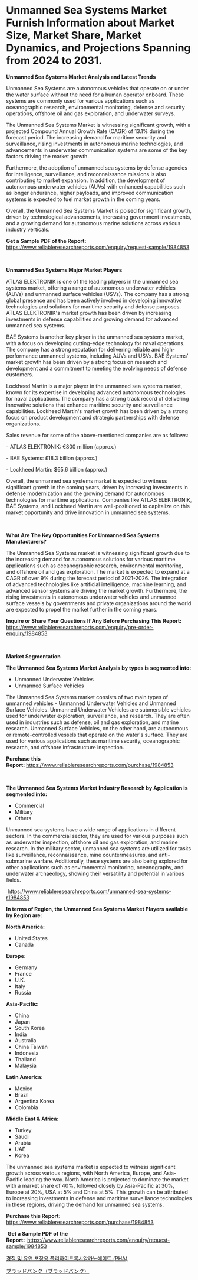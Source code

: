 <p><h1>Unmanned Sea Systems Market Furnish Information about Market Size, Market Share, Market Dynamics, and Projections Spanning from 2024 to 2031.</h1></p><p><strong>Unmanned Sea Systems Market Analysis and Latest Trends</strong></p>
<p><p>Unmanned Sea Systems are autonomous vehicles that operate on or under the water surface without the need for a human operator onboard. These systems are commonly used for various applications such as oceanographic research, environmental monitoring, defense and security operations, offshore oil and gas exploration, and underwater surveys.</p><p>The Unmanned Sea Systems Market is witnessing significant growth, with a projected Compound Annual Growth Rate (CAGR) of 13.1% during the forecast period. The increasing demand for maritime security and surveillance, rising investments in autonomous marine technologies, and advancements in underwater communication systems are some of the key factors driving the market growth.</p><p>Furthermore, the adoption of unmanned sea systems by defense agencies for intelligence, surveillance, and reconnaissance missions is also contributing to market expansion. In addition, the development of autonomous underwater vehicles (AUVs) with enhanced capabilities such as longer endurance, higher payloads, and improved communication systems is expected to fuel market growth in the coming years.</p><p>Overall, the Unmanned Sea Systems Market is poised for significant growth, driven by technological advancements, increasing government investments, and a growing demand for autonomous marine solutions across various industry verticals.</p></p>
<p><strong>Get a Sample PDF of the Report:&nbsp;</strong> <a href="https://www.reliableresearchreports.com/enquiry/request-sample/1984853">https://www.reliableresearchreports.com/enquiry/request-sample/1984853</a></p>
<p>&nbsp;</p>
<p><strong>Unmanned Sea Systems Major Market Players</strong></p>
<p><p>ATLAS ELEKTRONIK is one of the leading players in the unmanned sea systems market, offering a range of autonomous underwater vehicles (AUVs) and unmanned surface vehicles (USVs). The company has a strong global presence and has been actively involved in developing innovative technologies and solutions for maritime security and defense purposes. ATLAS ELEKTRONIK's market growth has been driven by increasing investments in defense capabilities and growing demand for advanced unmanned sea systems.</p><p>BAE Systems is another key player in the unmanned sea systems market, with a focus on developing cutting-edge technology for naval operations. The company has a strong reputation for delivering reliable and high-performance unmanned systems, including AUVs and USVs. BAE Systems' market growth has been driven by a strong focus on research and development and a commitment to meeting the evolving needs of defense customers.</p><p>Lockheed Martin is a major player in the unmanned sea systems market, known for its expertise in developing advanced autonomous technologies for naval applications. The company has a strong track record of delivering innovative solutions that enhance maritime security and surveillance capabilities. Lockheed Martin's market growth has been driven by a strong focus on product development and strategic partnerships with defense organizations.</p><p>Sales revenue for some of the above-mentioned companies are as follows:</p><p>- ATLAS ELEKTRONIK: €800 million (approx.)</p><p>- BAE Systems: £18.3 billion (approx.)</p><p>- Lockheed Martin: $65.6 billion (approx.)</p><p>Overall, the unmanned sea systems market is expected to witness significant growth in the coming years, driven by increasing investments in defense modernization and the growing demand for autonomous technologies for maritime applications. Companies like ATLAS ELEKTRONIK, BAE Systems, and Lockheed Martin are well-positioned to capitalize on this market opportunity and drive innovation in unmanned sea systems.</p></p>
<p>&nbsp;</p>
<p><strong>What Are The Key Opportunities For Unmanned Sea Systems Manufacturers?</strong></p>
<p><p>The Unmanned Sea Systems market is witnessing significant growth due to the increasing demand for autonomous solutions for various maritime applications such as oceanographic research, environmental monitoring, and offshore oil and gas exploration. The market is expected to expand at a CAGR of over 9% during the forecast period of 2021-2026. The integration of advanced technologies like artificial intelligence, machine learning, and advanced sensor systems are driving the market growth. Furthermore, the rising investments in autonomous underwater vehicles and unmanned surface vessels by governments and private organizations around the world are expected to propel the market further in the coming years.</p></p>
<p><strong>Inquire or Share Your Questions If Any Before Purchasing This Report:</strong> <a href="https://www.reliableresearchreports.com/enquiry/pre-order-enquiry/1984853">https://www.reliableresearchreports.com/enquiry/pre-order-enquiry/1984853</a></p>
<p>&nbsp;</p>
<p><strong>Market Segmentation</strong></p>
<p><strong>The Unmanned Sea Systems Market Analysis by types is segmented into:</strong></p>
<p><ul><li>Unmanned Underwater Vehicles</li><li>Unmanned Surface Vehicles</li></ul></p>
<p><p>The Unmanned Sea Systems market consists of two main types of unmanned vehicles - Unmanned Underwater Vehicles and Unmanned Surface Vehicles. Unmanned Underwater Vehicles are submersible vehicles used for underwater exploration, surveillance, and research. They are often used in industries such as defense, oil and gas exploration, and marine research. Unmanned Surface Vehicles, on the other hand, are autonomous or remote-controlled vessels that operate on the water's surface. They are used for various applications such as maritime security, oceanographic research, and offshore infrastructure inspection.</p></p>
<p><strong>Purchase this Report:&nbsp;</strong><a href="https://www.reliableresearchreports.com/purchase/1984853">https://www.reliableresearchreports.com/purchase/1984853</a></p>
<p>&nbsp;</p>
<p><strong>The Unmanned Sea Systems Market Industry Research by Application is segmented into:</strong></p>
<p><ul><li>Commercial</li><li>Military</li><li>Others</li></ul></p>
<p><p>Unmanned sea systems have a wide range of applications in different sectors. In the commercial sector, they are used for various purposes such as underwater inspection, offshore oil and gas exploration, and marine research. In the military sector, unmanned sea systems are utilized for tasks like surveillance, reconnaissance, mine countermeasures, and anti-submarine warfare. Additionally, these systems are also being explored for other applications such as environmental monitoring, oceanography, and underwater archaeology, showing their versatility and potential in various fields.</p></p>
<p><a href="https://www.reliableresearchreports.com/unmanned-sea-systems-r1984853">&nbsp;https://www.reliableresearchreports.com/unmanned-sea-systems-r1984853</a></p>
<p><strong>In terms of Region, the Unmanned Sea Systems Market Players available by Region are:</strong></p>
<p>
    <p> <strong> North America: </strong>
        <ul>
            <li>United States</li>
            <li>Canada</li>
        </ul>
        </p> 
    <p> <strong> Europe: </strong>
        <ul>
            <li>Germany</li>
            <li>France</li>
            <li>U.K.</li>
            <li>Italy</li>
            <li>Russia</li>
        </ul>
        </p> 
    <p> <strong> Asia-Pacific: </strong>
        <ul>
            <li>China</li>
            <li>Japan</li>
            <li>South Korea</li>
            <li>India</li>
            <li>Australia</li>
            <li>China Taiwan</li>
            <li>Indonesia</li>
            <li>Thailand</li>
            <li>Malaysia</li>
        </ul>
        </p> 
    <p> <strong> Latin America: </strong>
        <ul>
            <li>Mexico</li>
            <li>Brazil</li>
            <li>Argentina Korea</li>
            <li>Colombia</li>
        </ul>
        </p> 
    <p> <strong> Middle East & Africa: </strong>
        <ul>
            <li>Turkey</li>
            <li>Saudi</li>
            <li>Arabia</li>
            <li>UAE</li>
            <li>Korea</li>
        </ul>
    </p>
    </p>
<p><p>The unmanned sea systems market is expected to witness significant growth across various regions, with North America, Europe, and Asia-Pacific leading the way. North America is projected to dominate the market with a market share of 40%, followed closely by Asia-Pacific at 30%, Europe at 20%, USA at 5% and China at 5%. This growth can be attributed to increasing investments in defense and maritime surveillance technologies in these regions, driving the demand for unmanned sea systems.</p></p>
<p><strong>Purchase this Report: </strong><a href="https://www.reliableresearchreports.com/purchase/1984853">https://www.reliableresearchreports.com/purchase/1984853</a></p>
<p>&nbsp;<strong>Get a Sample PDF of the Report:&nbsp;&nbsp;</strong><a href="https://www.reliableresearchreports.com/enquiry/request-sample/1984853">https://www.reliableresearchreports.com/enquiry/request-sample/1984853</a></p>
<p><strong></strong></p>
<p><p><a href="https://github.com/emakpiahsopiah/Market-Research-Report-List-1/blob/main/6251047113896.md">경질 및 유연 포장용 폴리하이드록시알카노에이트 (PHA)</a></p><p><a href="https://github.com/oqxogxyvqe90775/Market-Research-Report-List-2/blob/main/2409472121901.md">ブラッドバンク（ブラッドバンク）</a></p></p>